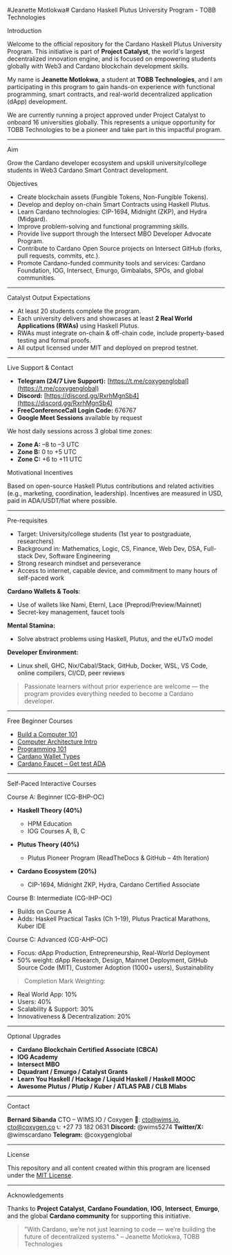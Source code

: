 #Jeanette Motlokwa#
 Cardano Haskell Plutus University Program - TOBB Technologies

 Introduction

Welcome to the official repository for the Cardano Haskell Plutus University Program. This initiative is part of **Project Catalyst**, the world's largest decentralized innovation engine, and is focused on empowering students globally with Web3 and Cardano blockchain development skills.

My name is **Jeanette Motlokwa**, a student at **TOBB Technologies**, and I am participating in this program to gain hands-on experience with functional programming, smart contracts, and real-world decentralized application (dApp) development.

We are currently running a project approved under Project Catalyst to onboard 16 universities globally. This represents a unique opportunity for TOBB Technologies to be a pioneer and take part in this impactful program.

---

 Aim

Grow the Cardano developer ecosystem and upskill university/college students in Web3 Cardano Smart Contract development.

 Objectives

* Create blockchain assets (Fungible Tokens, Non-Fungible Tokens).
* Develop and deploy on-chain Smart Contracts using Haskell Plutus.
* Learn Cardano technologies: CIP-1694, Midnight (ZKP), and Hydra (Midgard).
* Improve problem-solving and functional programming skills.
* Provide live support through the Intersect MBO Developer Advocate Program.
* Contribute to Cardano Open Source projects on Intersect GitHub (forks, pull requests, commits, etc.).
* Promote Cardano-funded community tools and services: Cardano Foundation, IOG, Intersect, Emurgo, Gimbalabs, SPOs, and global communities.

---

 Catalyst Output Expectations

* At least 20 students complete the program.
* Each university delivers and showcases at least **2 Real World Applications (RWAs)** using Haskell Plutus.
* RWAs must integrate on-chain & off-chain code, include property-based testing and formal proofs.
* All output licensed under MIT and deployed on preprod testnet.

---

 Live Support & Contact

* **Telegram (24/7 Live Support):** [https://t.me/coxygenglobal](https://t.me/coxygenglobal)
* **Discord:** [https://discord.gg/RxrhMgnSb4](https://discord.gg/RxrhMgnSb4)
* **FreeConferenceCall Login Code:** 676767
* **Google Meet Sessions** available by request

We host daily sessions across 3 global time zones:

* **Zone A:** –8 to –3 UTC
* **Zone B:** 0 to +5 UTC
* **Zone C:** +6 to +11 UTC

 Motivational Incentives

Based on open-source Haskell Plutus contributions and related activities (e.g., marketing, coordination, leadership). Incentives are measured in USD, paid in ADA/USDT/fiat where possible.

---

 Pre-requisites

* Target: University/college students (1st year to postgraduate, researchers)
* Background in: Mathematics, Logic, CS, Finance, Web Dev, DSA, Full-stack Dev, Software Engineering
* Strong research mindset and perseverance
* Access to internet, capable device, and commitment to many hours of self-paced work

**Cardano Wallets & Tools**:

* Use of wallets like Nami, Eternl, Lace (Preprod/Preview/Mainnet)
* Secret-key management, faucet tools

**Mental Stamina:**

* Solve abstract problems using Haskell, Plutus, and the eUTxO model

**Developer Environment:**

* Linux shell, GHC, Nix/Cabal/Stack, GitHub, Docker, WSL, VS Code, online compilers, CI/CD, peer reviews

> Passionate learners without prior experience are welcome — the program provides everything needed to become a Cardano developer.

---

 Free Beginner Courses

* [Build a Computer 101](https://www.udemy.com/course/build-a-computer-101-free/)
* [Computer Architecture Intro](https://www.udemy.com/course/computer-architecture-an-introduction/)
* [Programming 101](https://www.udemy.com/course/programming-101/)
* [Cardano Wallet Types](https://docs.cardano.org/about-cardano/new-to-cardano/types-of-wallets)
* [Cardano Faucet – Get test ADA](https://docs.cardano.org)

---

 Self-Paced Interactive Courses

 Course A: Beginner (CG-BHP-OC)

* **Haskell Theory (40%)**

  * HPM Education
  * IOG Courses A, B, C
* **Plutus Theory (40%)**

  * Plutus Pioneer Program (ReadTheDocs & GitHub – 4th Iteration)
* **Cardano Ecosystem (20%)**

  * CIP-1694, Midnight ZKP, Hydra, Cardano Certified Associate

 Course B: Intermediate (CG-IHP-OC)

* Builds on Course A
* Adds: Haskell Practical Tasks (Ch 1–19), Plutus Practical Marathons, Kuber IDE

 Course C: Advanced (CG-AHP-OC)

* Focus: dApp Production, Entrepreneurship, Real-World Deployment
* 50% weight: dApp Research, Design, Mainnet Deployment, GitHub Source Code (MIT), Customer Adoption (1000+ users), Sustainability

> Completion Mark Weighting:

* Real World App: 10%
* Users: 40%
* Scalability & Support: 30%
* Innovativeness & Decentralization: 20%

---

 Optional Upgrades

* **Cardano Blockchain Certified Associate (CBCA)**
* **IOG Academy**
* **Intersect MBO**
* **Dquadrant / Emurgo / Catalyst Grants**
* **Learn You Haskell / Hackage / Liquid Haskell / Haskell MOOC**
* **Awesome Plutus / Plutip / Kuber / ATLAS PAB / CLB Mlabs**

---

 Contact

**Bernard Sibanda**
CTO – WIMS.IO / Coxygen
📧: [cto@wims.io](mailto:cto@wims.io), [cto@coxygen.co](mailto:cto@coxygen.co)
📞: +27 73 182 0631
**Discord:** @wims5274
**Twitter/X:** @wimscardano
**Telegram:** @coxygenglobal

---

 License

This repository and all content created within this program are licensed under the [MIT License](https://opensource.org/licenses/MIT).

---

 Acknowledgements

Thanks to **Project Catalyst**, **Cardano Foundation**, **IOG**, **Intersect**, **Emurgo**, and the global **Cardano community** for supporting this initiative.

> "With Cardano, we’re not just learning to code — we’re building the future of decentralized systems." – Jeanette Motlokwa, TOBB Technologies

